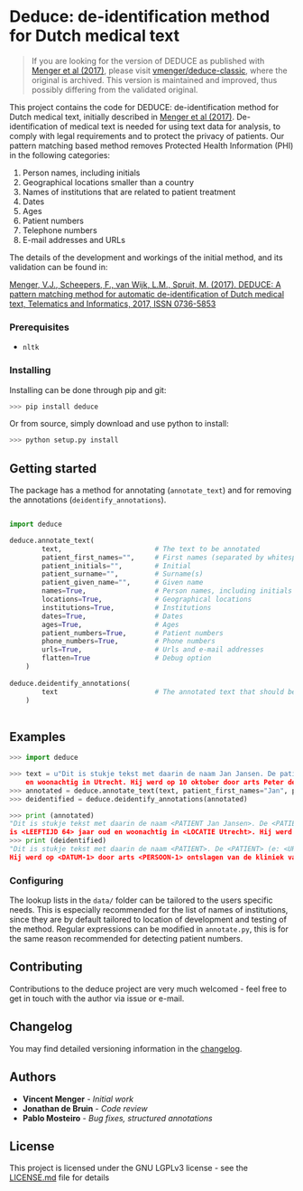 # Deduce: de-identification method for Dutch medical text

> If you are looking for the version of DEDUCE as published with [Menger et al (2017)](http://www.sciencedirect.com/science/article/pii/S0736585316307365), please visit [vmenger/deduce-classic](https://github.com/vmenger/deduce-classic/), where the original is archived. This version is maintained and improved, thus possibly differing from the validated original.

This project contains the code for DEDUCE: de-identification method for Dutch medical text, initially described in [Menger et al (2017)](http://www.sciencedirect.com/science/article/pii/S0736585316307365). De-identification of medical text is needed for using text data for analysis, to comply with legal requirements and to protect the privacy of patients. Our pattern matching based method removes Protected Health Information (PHI) in the following categories:

1. Person names, including initials
2. Geographical locations smaller than a country
3. Names of institutions that are related to patient treatment
4. Dates
5. Ages
6. Patient numbers
7. Telephone numbers
8. E-mail addresses and URLs

The details of the development and workings of the initial method, and its validation can be found in: 

[Menger, V.J., Scheepers, F., van Wijk, L.M., Spruit, M. (2017). DEDUCE: A pattern matching method for automatic de-identification of Dutch medical text, Telematics and Informatics, 2017, ISSN 0736-5853](http://www.sciencedirect.com/science/article/pii/S0736585316307365)

### Prerequisites

* `nltk`

### Installing

Installing can be done through pip and git: 

``` python
>>> pip install deduce
```

Or from source, simply download and use python to install:

``` python
>>> python setup.py install
```

## Getting started

The package has a method for annotating (`annotate_text`) and for removing the annotations (`deidentify_annotations`).

``` python

import deduce 

deduce.annotate_text(
        text,                       # The text to be annotated
        patient_first_names="",     # First names (separated by whitespace)
        patient_initials="",        # Initial
        patient_surname="",         # Surname(s)
        patient_given_name="",      # Given name
        names=True,                 # Person names, including initials
        locations=True,             # Geographical locations
        institutions=True,          # Institutions
        dates=True,                 # Dates
        ages=True,                  # Ages
        patient_numbers=True,       # Patient numbers
        phone_numbers=True,         # Phone numbers
        urls=True,                  # Urls and e-mail addresses
        flatten=True                # Debug option
    )    
    
deduce.deidentify_annotations(
        text                        # The annotated text that should be de-identified
    )
    
```

## Examples
``` python
>>> import deduce

>>> text = u"Dit is stukje tekst met daarin de naam Jan Jansen. De patient J. Jansen (e: j.jnsen@email.com, t: 06-12345678) is 64 jaar oud 
    en woonachtig in Utrecht. Hij werd op 10 oktober door arts Peter de Visser ontslagen van de kliniek van het UMCU."
>>> annotated = deduce.annotate_text(text, patient_first_names="Jan", patient_surname="Jansen")
>>> deidentified = deduce.deidentify_annotations(annotated)

>>> print (annotated)
"Dit is stukje tekst met daarin de naam <PATIENT Jan Jansen>. De <PATIENT patient J. Jansen> (e: <URL j.jnsen@email.com>, t: <TELEFOONNUMMER 06-12345678>) 
is <LEEFTIJD 64> jaar oud en woonachtig in <LOCATIE Utrecht>. Hij werd op <DATUM 10 oktober> door arts <PERSOON Peter de Visser> ontslagen van de kliniek van het <INSTELLING umcu>."
>>> print (deidentified)
"Dit is stukje tekst met daarin de naam <PATIENT>. De <PATIENT> (e: <URL-1>, t: <TELEFOONNUMMER-1>) is <LEEFTIJD-1> jaar oud en woonachtig in <LOCATIE-1>.
Hij werd op <DATUM-1> door arts <PERSOON-1> ontslagen van de kliniek van het <INSTELLING-1>."
```

### Configuring

The lookup lists in the `data/` folder can be tailored to the users specific needs. This is especially recommended for the list of names of institutions, since they are by default tailored to location of development and testing of the method. Regular expressions can be modified in `annotate.py`, this is for the same reason recommended for detecting patient numbers. 

## Contributing

Contributions to the deduce project are very much welcomed - feel free to get in touch with the author via issue or e-mail. 

## Changelog

You may find detailed versioning information in the [changelog](CHANGELOG.md).

## Authors

* **Vincent Menger** - *Initial work* 
* **Jonathan de Bruin** - *Code review*
* **Pablo Mosteiro** - *Bug fixes, structured annotations*

## License

This project is licensed under the GNU LGPLv3 license - see the [LICENSE.md](LICENSE.md) file for details
